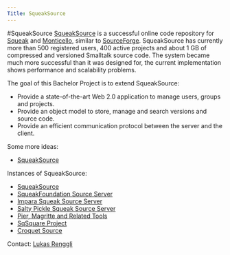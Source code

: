 ```yaml
---
Title: SqueakSource
---
```

#SqueakSource
[SqueakSource](http://www.squeaksource.com) is a successful online code repository for [Squeak](http://www.squeak.org) and [Monticello](http://www.wiresong.ca/Monticello/), similar to [SourceForge](http://www.sourceforge.net). SqueakSource has currently more than 500 registered users, 400 active projects and about 1 GB of compressed and versioned Smalltalk source code. The system became much more successful than it was designed for, the current implementation shows performance and scalability problems.

The goal of this Bachelor Project is to extend SqueakSource:


-  Provide a state-of-the-art Web 2.0 application to manage users, groups and projects.
-  Provide an object model to store, manage and search versions and source code.
-  Provide an efficient communication protocol between the server and the client.

Some more ideas:


-  [SqueakSource](%base_url%/wiki/projects/archive/squeaksource)

Instances of SqueakSource:

-  [SqueakSource](http://www.squeaksource.com)
-  [SqueakFoundation Source Server](http://source.squeakfoundation.org)
-  [Impara Squeak Source Server](http://source.impara.de)
-  [Salty Pickle Squeak Source Server](http://squeak.saltypickle.com)
-  [Pier, Magritte and Related Tools](http://mc.lukas-renggli.ch)
-  [SqSquare Project](http://squeaksource.blueplane.jp)
-  [Croquet Source](http://hedgehog.software.umn.edu:8888)

Contact: [Lukas Renggli](http://www.lukas-renggli.ch)
